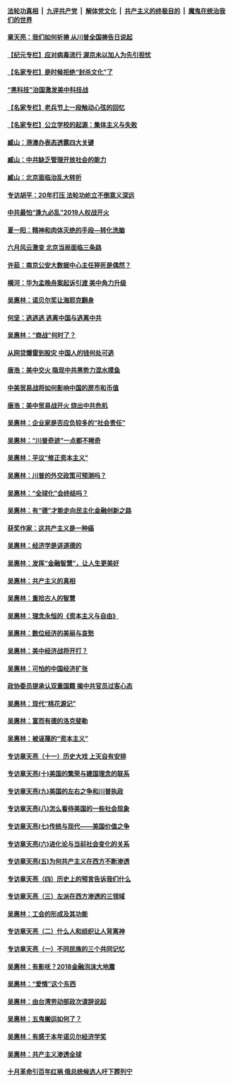 ####  [法轮功真相](../../../../basic/blob/master/README.md?t=06261631) &nbsp;|&nbsp; [九评共产党](../../../../9ping.md/blob/master/README.md?t=06261631) &nbsp;|&nbsp; [解体党文化](../../../../jtdwh.md/blob/master/README.md?t=06261631)  &nbsp;|&nbsp; [共产主义的终极目的](../../../../gczydzjmd.md/blob/master/README.md?t=06261631) &nbsp;|&nbsp; [魔鬼在统治我们的世界](../../../../mgztzwmdsj.md/blob/master/README.md?t=06261631) 

#### [章天亮：我们如何祈祷 从川普全国祷告日说起](../pages/nsc423/n11944627.md?t=06261631) 

#### [【纪元专栏】应对病毒流行 渥京未以加人为先引担忧](../pages/nsc423/n11875714.md?t=06261631) 

#### [【名家专栏】是时候拒绝“封杀文化”了](../pages/nsc423/n11814093.md?t=06261631) 

#### [“黑科技”治国激发美中科技战](../pages/nsc423/n11638056.md?t=06261631) 

#### [【名家专栏】老兵节上一段触动心弦的回忆](../pages/nsc423/n11646016.md?t=06261631) 

#### [【名家专栏】公立学校的起源：集体主义与失败](../pages/nsc423/n11601833.md?t=06261631) 

#### [臧山：港澳办表态透露四大关键](../pages/nsc423/n11421628.md?t=06261631) 

#### [臧山：中共缺乏管理开放社会的能力](../pages/nsc423/n11407457.md?t=06261631) 

#### [臧山：北京面临治乱大转折](../pages/nsc423/n11406895.md?t=06261631) 

#### [专访胡平：20年打压 法轮功屹立不倒意义深远](../pages/nsc423/n11398800.md?t=06261631) 

#### [中共最怕“逢九必乱”2019人权战开火](../pages/nsc423/n11385248.md?t=06261631) 

#### [夏一阳：精神和肉体灭绝的手段—转化洗脑](../pages/nsc423/n11368250.md?t=06261631) 

#### [六月风云激变 北京当局面临三条路](../pages/nsc423/n11313668.md?t=06261631) 

#### [许茹：南京公安大数据中心主任猝死是偶然？](../pages/nsc423/n11064744.md?t=06261631) 

#### [横河：华为孟晚舟案起诉引渡 美中角力升级](../pages/nsc423/n11027230.md?t=06261631) 

#### [吴惠林：诺贝尔奖让海耶克翻身](../pages/nsc423/n10890049.md?t=06261631) 

#### [何坚：逃逃逃 逃离中国与逃离中共](../pages/nsc423/n10592891.md?t=06261631) 

#### [吴惠林：“商战”何时了？](../pages/nsc423/n10573558.md?t=06261631) 

#### [从网贷爆雷到股灾 中国人的钱何处可逃](../pages/nsc423/n10572800.md?t=06261631) 

#### [唐浩：美中交火 隐现中共黑势力混水摸鱼](../pages/nsc423/n10544040.md?t=06261631) 

#### [中美贸易战将如何影响中国的房市和币值](../pages/nsc423/n10543697.md?t=06261631) 

#### [唐浩：美中贸易战开火 烧出中共危机](../pages/nsc423/n10540126.md?t=06261631) 

#### [吴惠林：企业家是否应负较多的“社会责任”](../pages/nsc423/n10535022.md?t=06261631) 

#### [吴惠林：“川普奇迹”一点都不稀奇](../pages/nsc423/n10512808.md?t=06261631) 

#### [吴惠林：平议“修正资本主义”](../pages/nsc423/n10495724.md?t=06261631) 

#### [吴惠林：川普的外交政策可预测吗？](../pages/nsc423/n10462387.md?t=06261631) 

#### [吴惠林：“全球化”会终结吗？](../pages/nsc423/n10452838.md?t=06261631) 

#### [吴惠林：有“德”才能走向民主化金融创新之路](../pages/nsc423/n10432292.md?t=06261631) 

#### [获奖作家：这共产主义是一种癌](../pages/nsc423/n10431541.md?t=06261631) 

#### [吴惠林：经济学是讲道德的](../pages/nsc423/n10398014.md?t=06261631) 

#### [吴惠林：发挥“金融智慧”，让人生更美好](../pages/nsc423/n10375019.md?t=06261631) 

#### [吴惠林：共产主义的真相](../pages/nsc423/n10351394.md?t=06261631) 

#### [吴惠林：重拾古人的智慧](../pages/nsc423/n10337691.md?t=06261631) 

#### [吴惠林：理念永恒的《资本主义与自由》](../pages/nsc423/n10316274.md?t=06261631) 

#### [吴惠林：数位经济的美丽与哀愁](../pages/nsc423/n10292946.md?t=06261631) 

#### [吴惠林：美中经济战将开打？](../pages/nsc423/n10258825.md?t=06261631) 

#### [吴惠林：可怕的中国经济扩张](../pages/nsc423/n10219147.md?t=06261631) 

#### [政协委员提承认双重国籍 揭中共官员过客心态](../pages/nsc423/n10208809.md?t=06261631) 

#### [吴惠林：现代“桃花源记”](../pages/nsc423/n10185234.md?t=06261631) 

#### [吴惠林：富而有德的洛克斐勒](../pages/nsc423/n10142264.md?t=06261631) 

#### [吴惠林：被诬蔑的“资本主义”](../pages/nsc423/n10124816.md?t=06261631) 

#### [专访章天亮（十一）历史大戏 上天自有安排](../pages/nsc423/n10094905.md?t=06261631) 

#### [专访章天亮(十)美国的繁荣与建国理念的联系](../pages/nsc423/n10094899.md?t=06261631) 

#### [专访章天亮(九)美国的左右之争和川普执政](../pages/nsc423/n10094889.md?t=06261631) 

#### [专访章天亮(八)怎么看待美国的一些社会现象](../pages/nsc423/n10094857.md?t=06261631) 

#### [专访章天亮(七)传统与现代——美国价值之争](../pages/nsc423/n10093140.md?t=06261631) 

#### [专访章天亮(六)进化论与当前社会变化的关系](../pages/nsc423/n10092036.md?t=06261631) 

#### [专访章天亮(五)为何共产主义在西方不断渗透](../pages/nsc423/n10083620.md?t=06261631) 

#### [专访章天亮（四）历史上的预言告诉我们什么](../pages/nsc423/n10083606.md?t=06261631) 

#### [专访章天亮（三）左派在西方渗透的三领域](../pages/nsc423/n10081115.md?t=06261631) 

#### [吴惠林：工会的形成及其功能](../pages/nsc423/n10080633.md?t=06261631) 

#### [专访章天亮（二）什么人和组织让人背离神](../pages/nsc423/n10076637.md?t=06261631) 

#### [专访章天亮（一）不同民族的三个共同记忆](../pages/nsc423/n10074188.md?t=06261631) 

#### [吴惠林：有影呒？2018金融泡沫大地震](../pages/nsc423/n10040534.md?t=06261631) 

#### [吴惠林：“爱情”这个东西](../pages/nsc423/n10019423.md?t=06261631) 

#### [吴惠林：由台湾劳动部政次请辞说起](../pages/nsc423/n9979679.md?t=06261631) 

#### [吴惠林：五鬼搬运如何了？](../pages/nsc423/n9925338.md?t=06261631) 

#### [吴惠林：有感于本年诺贝尔经济学奖](../pages/nsc423/n9871883.md?t=06261631) 

#### [吴惠林：共产主义渗透全球](../pages/nsc423/n9812748.md?t=06261631) 

#### [十月革命引百年红祸 俄总统候选人吁下葬列宁](../pages/nsc423/n9810182.md?t=06261631) 

